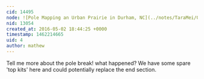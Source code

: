 ```yaml
---
cid: 14495
node: ![Pole Mapping an Urban Prairie in Durham, NC](../notes/TaraMei/04-30-2016/pole-mapping-an-urban-prairie-in-durham-nc)
nid: 13054
created_at: 2016-05-02 18:44:25 +0000
timestamp: 1462214665
uid: 4
author: mathew
---
```


Tell me more about the pole break! what happened? We have some spare 'top kits' here and could potentially replace the end section. 